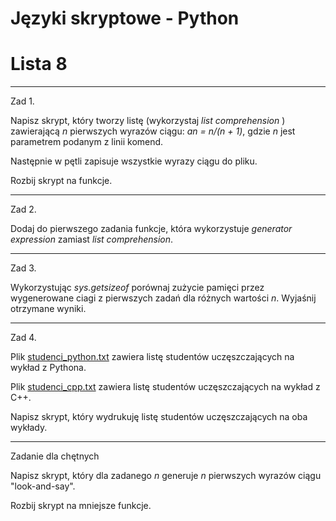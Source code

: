 # Języki skryptowe - Python
# Lista 8

---

Zad 1.

Napisz skrypt, który tworzy listę (wykorzystaj *list comprehension* ) zawierającą *n* pierwszych wyrazów ciągu: *an = n/(n + 1)*, gdzie *n* jest parametrem podanym z linii komend.

Następnie w pętli zapisuje wszystkie wyrazy ciągu do pliku.

Rozbij skrypt na funkcje.

---

Zad 2.

Dodaj do pierwszego zadania funkcje, która wykorzystuje *generator expression* zamiast *list comprehension*.

---

Zad 3.

Wykorzystując *sys.getsizeof* porównaj zużycie pamięci przez wygenerowane ciagi z pierwszych zadań dla różnych wartości *n*. Wyjaśnij otrzymane wyniki.

---

Zad 4.

Plik [studenci_python.txt](../5_Materialy_Pomocnicze/studenci_python.txt) zawiera listę studentów uczęszczających na wykład z Pythona.

Plik [studenci_cpp.txt](../5_Materialy_Pomocnicze/studenci_cpp.txt) zawiera listę studentów uczęszczających na wykład z C++.

Napisz skrypt, który wydrukuję listę studentów uczęszczających na oba wykłady.

---

Zadanie dla chętnych

Napisz skrypt, który dla zadanego *n* generuje *n* pierwszych wyrazów ciągu "look-and-say".

Rozbij skrypt na mniejsze funkcje.
